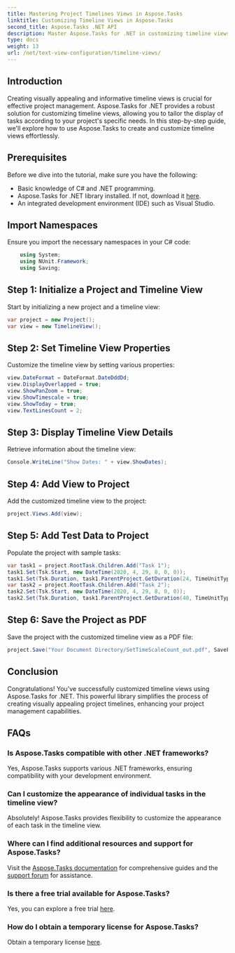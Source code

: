 ```yaml
---
title: Mastering Project Timelines Views in Aspose.Tasks
linktitle: Customizing Timeline Views in Aspose.Tasks
second_title: Aspose.Tasks .NET API
description: Master Aspose.Tasks for .NET in customizing timeline views. Enhance your project management with visually appealing timelines tailored to your project's needs.
type: docs
weight: 13
url: /net/text-view-configuration/timeline-views/
---
```

## Introduction
Creating visually appealing and informative timeline views is crucial for effective project management. Aspose.Tasks for .NET provides a robust solution for customizing timeline views, allowing you to tailor the display of tasks according to your project's specific needs. In this step-by-step guide, we'll explore how to use Aspose.Tasks to create and customize timeline views effortlessly.
## Prerequisites
Before we dive into the tutorial, make sure you have the following:
- Basic knowledge of C# and .NET programming.
- Aspose.Tasks for .NET library installed. If not, download it [here](https://releases.aspose.com/tasks/net/).
- An integrated development environment (IDE) such as Visual Studio.
## Import Namespaces
Ensure you import the necessary namespaces in your C# code:
```csharp
    using System;
    using NUnit.Framework;
    using Saving;
```
## Step 1: Initialize a Project and Timeline View
Start by initializing a new project and a timeline view:
```csharp
var project = new Project();
var view = new TimelineView();
```
## Step 2: Set Timeline View Properties
Customize the timeline view by setting various properties:
```csharp
view.DateFormat = DateFormat.DateDddDd;
view.DisplayOverlapped = true;
view.ShowPanZoom = true;
view.ShowTimescale = true;
view.ShowToday = true;
view.TextLinesCount = 2;
```
## Step 3: Display Timeline View Details
Retrieve information about the timeline view:
```csharp
Console.WriteLine("Show Dates: " + view.ShowDates);
```
## Step 4: Add View to Project
Add the customized timeline view to the project:
```csharp
project.Views.Add(view);
```
## Step 5: Add Test Data to Project
Populate the project with sample tasks:
```csharp
var task1 = project.RootTask.Children.Add("Task 1");
task1.Set(Tsk.Start, new DateTime(2020, 4, 29, 8, 0, 0));
task1.Set(Tsk.Duration, task1.ParentProject.GetDuration(24, TimeUnitType.Hour));
var task2 = project.RootTask.Children.Add("Task 2");
task2.Set(Tsk.Start, new DateTime(2020, 4, 29, 8, 0, 0));
task2.Set(Tsk.Duration, task1.ParentProject.GetDuration(40, TimeUnitType.Hour));
```
## Step 6: Save the Project as PDF
Save the project with the customized timeline view as a PDF file:
```csharp
project.Save("Your Document Directory/SetTimeScaleCount_out.pdf", SaveFileFormat.Pdf);
```
## Conclusion
Congratulations! You've successfully customized timeline views using Aspose.Tasks for .NET. This powerful library simplifies the process of creating visually appealing project timelines, enhancing your project management capabilities.
## FAQs
### Is Aspose.Tasks compatible with other .NET frameworks?
Yes, Aspose.Tasks supports various .NET frameworks, ensuring compatibility with your development environment.
### Can I customize the appearance of individual tasks in the timeline view?
Absolutely! Aspose.Tasks provides flexibility to customize the appearance of each task in the timeline view.
### Where can I find additional resources and support for Aspose.Tasks?
Visit the [Aspose.Tasks documentation](https://reference.aspose.com/tasks/net/) for comprehensive guides and the [support forum](https://forum.aspose.com/c/tasks/15) for assistance.
### Is there a free trial available for Aspose.Tasks?
Yes, you can explore a free trial [here](https://releases.aspose.com/).
### How do I obtain a temporary license for Aspose.Tasks?
Obtain a temporary license [here](https://purchase.aspose.com/temporary-license/).
